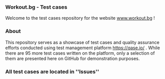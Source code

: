 ### Workout.bg - Test cases
Welcome to the test cases repository for the website www.workout.bg !

### About
This repository serves as a showcase of test cases and quality assurance efforts conducted using test management platform https://qase.io/ . While there are 95 more test cases written on the platform, only a selection of them are presented here on GitHub for demonstration purposes.

### All test cases are located in ''Issues''
